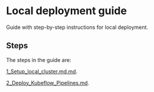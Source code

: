 # Local deployment guide

Guide with step-by-step instructions for local deployment.

## Steps

The steps in the guide are:

[1_Setup_local_cluster.md.md](./1_Setup_local_cluster.md).

[2_Deploy_Kubeflow_Pipelines.md](./2_Deploy_Kubeflow_Pipelines.md).
